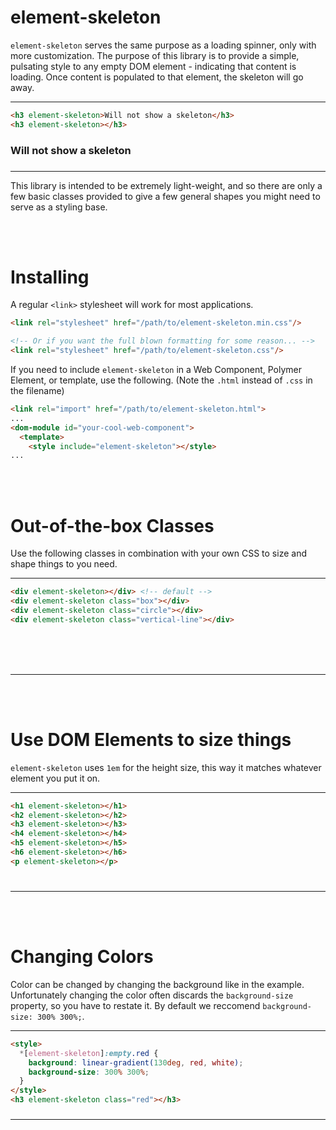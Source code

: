 # element-skeleton

<link rel="stylesheet" href="element-skeleton.min.css"/>

`element-skeleton` serves the same purpose as a loading spinner, only with more 
customization. The purpose of this library is to provide a simple, pulsating style 
to any empty DOM element - indicating that content is loading. Once content is
populated to that element, the skeleton will go away.

<hr>

```html
<h3 element-skeleton>Will not show a skeleton</h3>
<h3 element-skeleton></h3>
```
<h3 element-skeleton>Will not show a skeleton</h3>
<h3 element-skeleton></h3>
<hr>

This library is intended to be extremely light-weight, and so there are only a 
few basic classes provided to give a few general shapes you might need to 
serve as a styling base. 

<br><br>


# Installing

A regular `<link>` stylesheet will work for most applications.

```html
<link rel="stylesheet" href="/path/to/element-skeleton.min.css"/>

<!-- Or if you want the full blown formatting for some reason... -->
<link rel="stylesheet" href="/path/to/element-skeleton.css"/>
```

If you need to include `element-skeleton` in a Web Component, Polymer Element, 
or template, use the following. (Note the `.html` instead of `.css` in the filename)

```html
<link rel="import" href="/path/to/element-skeleton.html">
...
<dom-module id="your-cool-web-component">
  <template>
    <style include="element-skeleton"></style>
...
```

<br><br>



# Out-of-the-box Classes

Use the following classes in combination with your own CSS to size and shape 
things to you need.

<hr>

```html
<div element-skeleton></div> <!-- default -->
<div element-skeleton class="box"></div>
<div element-skeleton class="circle"></div>
<div element-skeleton class="vertical-line"></div>
```
<div element-skeleton></div><br/>
<div element-skeleton class="box"></div><br/>
<div element-skeleton class="circle"></div><br/>
<div element-skeleton class="vertical-line"></div>
<hr>
<br><br>

# Use DOM Elements to size things

`element-skeleton` uses `1em` for the height size, this way it matches whatever
element you put it on.

<hr>

```html
<h1 element-skeleton></h1>
<h2 element-skeleton></h2>
<h3 element-skeleton></h3>
<h4 element-skeleton></h4>
<h5 element-skeleton></h5>
<h6 element-skeleton></h6>
<p element-skeleton></p>
```
<h1 element-skeleton></h1>
<h2 element-skeleton></h2>
<h3 element-skeleton></h3>
<h4 element-skeleton></h4>
<h5 element-skeleton></h5>
<h6 element-skeleton></h6>
<p element-skeleton></p>
<hr>






<br><br>

# Changing Colors

Color can be changed by changing the background like in the example. Unfortunately changing 
the color often discards the `background-size` property, so you have to restate
it. By default we reccomend `background-size: 300% 300%;`.

<hr>

```html
<style>
  *[element-skeleton]:empty.red {
    background: linear-gradient(130deg, red, white);
    background-size: 300% 300%;
  }
</style>
<h3 element-skeleton class="red"></h3>
```
<style>
  *[element-skeleton]:empty.red {
    background: linear-gradient(130deg, red, white);
    background-size: 300% 300%;
  }
</style>
<h3 element-skeleton class="red"></h3>
<hr>